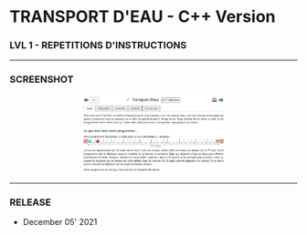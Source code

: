 # TRANSPORT D'EAU - C++ Version
### LVL 1 - REPETITIONS D'INSTRUCTIONS

---
### **SCREENSHOT**

<div align="center">
    <img
        src="https://github.com/Ayckinn/CPP/blob/main/FRANCE_IOI/LEVEL_01/2_Repetition_instructions/03_transport_eau/todo.png"
        alt="DEMO"
        style="width:50%">
</div>

---
### **RELEASE**

- December 05' 2021